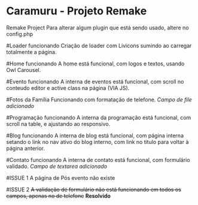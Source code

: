 # Caramuru - Projeto Remake
Remake Project
Para alterar algum plugin que está sendo usado, altere no config.php

#Loader funcionando
Criação de loader com Livicons sumindo ao carregar totalmente a página.

#Home funcionando
A home está funcional, com logos e textos, usando Owl Carousel.

#Evento funcionando
A interna de eventos está funcional, com scroll no conteudo editor e active class na página (VIA JS).

#Fotos da Família
Funcionando com formatação de telefone. *Campo de file adicionado*

#Programação funcionando
A interna da programação está funcional, com scroll na table, e ajustando ao responsivo.

#Blog funcionando
A interna de blog está funcional, com página interna setando o link no nav ativo do blog interno, com link no titulo para voltar à página anterior.

#Contato funcionando
A interna de contato está funcional, com formulário validado. *Campo de textarea adicionado*

#ISSUE 1
A página de Pós evento não existe

#ISSUE 2
~~A validação de formulário não está funcionando em todos os campos, apenas no de telefone~~ **Resolvido**